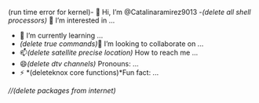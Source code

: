 (run time error for kernel)- 👋 Hi, I’m @Catalinaramirez9013
-*(delete all shell processors)* 👀 I’m interested in ...
- 🌱 I’m currently learning ...
- *(delete true commands)*💞️ I’m looking to collaborate on ...
- 📫*(delete satellite precise location)* How to reach me ...
- 😄*(delete dtv channels)* Pronouns: ...
- ⚡ *(deleteknox core functions)*Fun fact: ...

<!---
Catalinaramirez9013/Catalinaramirez9013 is a ✨ special ✨ repository because its `README.md` (this file) appears on your GitHub profile.
You can click the Preview link to take a look at your changes.
--->
*//(delete packages from internet)*
